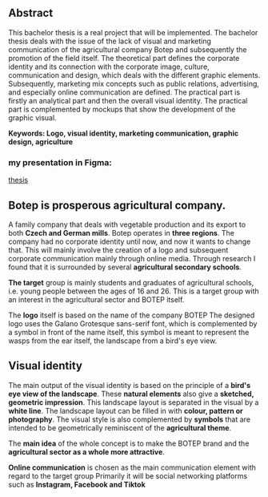 ## Abstract

This bachelor thesis is a real project that will be implemented. The bachelor thesis deals with the issue of the lack of visual and marketing communication of the agricultural company Botep and subsequently the promotion of the field itself.
The theoretical part defines the corporate identity and its connection with the corporate image, culture, communication and design, which deals with the different graphic elements. Subsequently, marketing mix concepts such as public relations, advertising, and especially online communication are defined. The practical part is firstly an analytical part and then the overall visual identity. 
The practical part is complemented by mockups that show the development of the graphic visual. 

**Keywords: Logo, visual identity, marketing communication, graphic design, agriculture**

### my presentation in Figma:
[thesis](https://www.figma.com/file/EDRCEr4KTPPRdhyQkCm7jl/Untitled?type=design&node-id=0%3A1&t=IgtrVmZ4F3oJ6adq-1) 

## Botep is prosperous agricultural company.

A family company that deals with vegetable production and its export to both **Czech and German mills**.
Botep operates in **three regions**. 
The company had no corporate identity until now, and now it wants to change that. This will mainly involve the creation of a logo and subsequent corporate communication mainly through online media. Through research I found that it is surrounded by several **agricultural secondary schools**.

**The target** group is mainly students and graduates of agricultural schools, i.e. young people between the ages of 16 and 26.  This is a target group with an interest in the agricultural sector and BOTEP itself.

The **logo** itself is based on the name of the company BOTEP
The designed logo uses the Galano Grotesque sans-serif font, which is complemented by a symbol in front of the name itself, this symbol is meant to represent the wasps from the ear itself, the landscape from a bird's eye view.


## Visual identity
The main output of the visual identity is based on the principle of a **bird's eye view of the landscape**. 
These **natural elements** also give a **sketched, geometric impression**.
This landscape layout is separated in the visual by a **white line**. 
The landscape layout can be filled in with **colour, pattern or photography**. 
The visual style is also complemented by **symbols** that are intended to be geometrically reminiscent of the **agricultural theme**.

The **main idea** of the whole concept is to make the BOTEP brand and the **agricultural sector as a whole more attractive**.

**Online communication** is chosen as the main communication element with regard to the target group
Primarily it will be social networking platforms such as **Instagram, Facebook and Tiktok**









